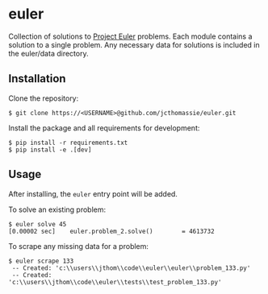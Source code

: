 # euler

Collection of solutions to [Project Euler](https://projecteuler.net/) problems.
Each module contains a solution to a single problem. Any necessary data for
solutions is included in the euler/data directory.

## Installation

Clone the repository:

```console
$ git clone https://<USERNAME>@github.com/jcthomassie/euler.git
```

Install the package and all requirements for development:

```console
$ pip install -r requirements.txt
$ pip install -e .[dev]
```

## Usage

After installing, the `euler` entry point will be added.

To solve an existing problem:

```console
$ euler solve 45
[0.00002 sec]    euler.problem_2.solve()        = 4613732
```

To scrape any missing data for a problem:

```console
$ euler scrape 133
 -- Created: 'c:\\users\\jthom\\code\\euler\\euler\\problem_133.py'
 -- Created: 'c:\\users\\jthom\\code\\euler\\tests\\test_problem_133.py'
```
